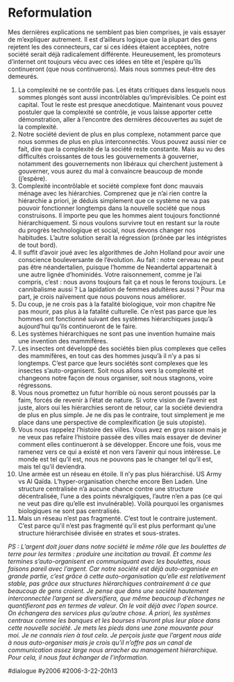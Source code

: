 # Reformulation

Mes dernières explications ne semblent pas bien comprises, je vais essayer de m’expliquer autrement. Il est d’ailleurs logique que la plupart des gens rejetent les des connecteurs, car si ces idées étaient acceptées, notre société serait déjà radicalement différente. Heureusement, les promoteurs d’internet ont toujours vécu avec ces idées en tête et j’espère qu’ils continueront (que nous continuerons). Mais nous sommes peut-être des demeurés.

1. La complexité ne se contrôle pas. Les états critiques dans lesquels nous sommes plongés sont aussi incontrôlables qu’imprévisibles. Ce point est capital. Tout le reste est presque anecdotique. Maintenant vous pouvez postuler que la complexité se contrôle, je vous laisse apporter cette démonstration, aller à l’encontre des dernières découvertes au sujet de la complexité.
2. Notre société devient de plus en plus complexe, notamment parce que nous sommes de plus en plus interconnectés. Vous pouvez aussi nier ce fait, dire que la complexité de la société reste constante. Mais au vu des difficultés croissantes de tous les gouvernements à gouverner, notamment des gouvernements non libéraux qui cherchent justement à gouverner, vous aurez du mal à convaincre beaucoup de monde (j’espère).
3. Complexité incontrôlable et société complexe font donc mauvais ménage avec les hiérarchies. Comprenez que je n’ai rien contre la hiérarchie a priori, je déduis simplement que ce système ne va pas pouvoir fonctionner longtemps dans la nouvelle société que nous construisons. Il importe peu que les hommes aient toujours fonctionné hiérarchiquement. Si nous voulons survivre tout en restant sur la route du progrès technologique et social, nous devons changer nos habitudes. L’autre solution serait la régression (prônée par les intégristes de tout bord).
4. Il suffit d’avoir joué avec les algorithmes de John Holland pour avoir une conscience bouleversante de l’évolution. Au fait : notre cerveau ne peut pas être néandertalien, puisque l’homme de Neandertal appartenait à une autre lignée d’hominidés. Votre raisonnement, comme je l’ai compris, c’est : nous avons toujours fait ça et nous le ferons toujours. Le cannibalisme aussi ? La lapidation de femmes adultères aussi ? Pour ma part, je crois naïvement que nous pouvons nous améliorer.
5. Du coup, je ne crois pas à la fatalité biologique, voir mon chapitre Ne pas mourir, pas plus à la fatalité culturelle. Ce n’est pas parce que les hommes ont fonctionné suivant des systèmes hiérarchiques jusqu’à aujourd’hui qu’ils continueront de le faire.
6. Les systèmes hiérarchiques ne sont pas une invention humaine mais une invention des mammifères.
7. Les insectes ont développé des sociétés bien plus complexes que celles des mammifères, en tout cas des hommes jusqu’à il n’y a pas si longtemps. C’est parce que leurs sociétés sont complexes que les insectes s’auto-organisent. Soit nous allons vers la complexité et changeons notre façon de nous organiser, soit nous stagnons, voire régressons.
8. Vous nous promettez un futur horrible où nous seront poussés par la faim, forcés de revenir à l’état de nature. Si votre vision de l’avenir est juste, alors oui les hiérarchies seront de retour, car la société deviendra de plus en plus simple. Je ne dis pas le contraire, tout simplement je me place dans une perspective de complexification (je suis utopiste).
9. Vous nous rappelez l’histoire des villes. Vous avez en gros raison mais je ne veux pas refaire l’histoire passée des villes mais essayer de deviner comment elles continueront à se développer. Encore une fois, vous me ramenez vers ce qui a existé et non vers l’avenir qui nous intéresse. Le monde est tel qu’il est, nous ne pouvons pas le changer tel qu’il est, mais tel qu’il deviendra.
10. Une armée est un réseau en étoile. Il n’y pas plus hiérarchisé. US Army vs Al Qaïda. L’hyper-organisation cherche encore Ben Laden. Une structure centralisée n’a aucune chance contre une structure décentralisée, l’une a des points névralgiques, l’autre n’en a pas (ce qui ne veut pas dire qu’elle est invulnérable). Voilà pourquoi les organismes biologiques ne sont pas centralisés.
11. Mais un réseau n’est pas fragmenté. C’est tout le contraire justement. C’est parce qu’il n’est pas fragmenté qu’il est plus performant qu’une structure hiérarchisée divisée en strates et sous-strates.

*PS : L’argent doit jouer dans notre société le même rôle que les boulettes de terre pour les termites : produire une incitation au travail. Et comme les termines s’auto-organisent en communiquant avec les boulettes, nous faisons pareil avec l’argent. Car notre société est déjà auto-organisée en grande partie, c’est grâce à cette auto-organisation qu’elle est relativement stable, pas grâce aux structures hiérarchiques contrairement à ce que beaucoup de gens croient.*
*Je pense que dans une société hautement interconnectée l’argent se diversifiera, que même beaucoup d’échanges ne quantifieront pas en termes de valeur. On le voit déjà avec l’open source. On échangera des services plus qu’autre chose. À priori, les systèmes centraux comme les banques et les bourses n’auront plus leur place dans cette nouvelle société. Je mets les pieds dans une zone mouvante pour moi. Je ne connais rien à tout cela.*
*Je perçois juste que l’argent nous aide à nous auto-organiser mais je crois qu’il n’offre pas un canal de communication assez large nous arracher au management hiérarchique. Pour cela, il nous faut échanger de l’information.*

#dialogue #y2006 #2006-3-22-20h13
